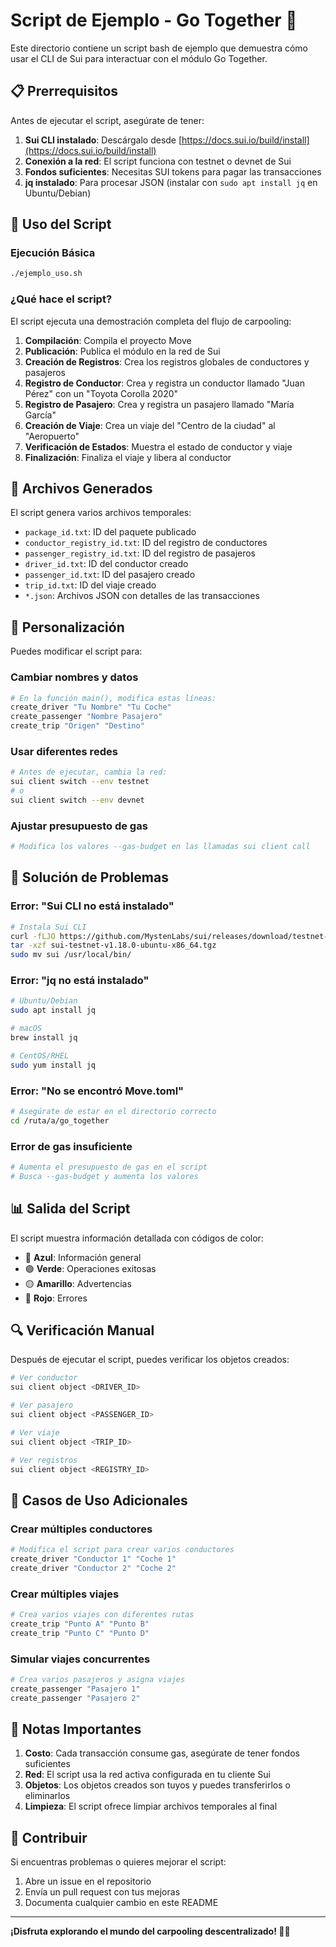 # Script de Ejemplo - Go Together 🚗

Este directorio contiene un script bash de ejemplo que demuestra cómo usar el CLI de Sui para interactuar con el módulo Go Together.

## 📋 Prerrequisitos

Antes de ejecutar el script, asegúrate de tener:

1. **Sui CLI instalado**: Descárgalo desde [https://docs.sui.io/build/install](https://docs.sui.io/build/install)
2. **Conexión a la red**: El script funciona con testnet o devnet de Sui
3. **Fondos suficientes**: Necesitas SUI tokens para pagar las transacciones
4. **jq instalado**: Para procesar JSON (instalar con `sudo apt install jq` en Ubuntu/Debian)

## 🚀 Uso del Script

### Ejecución Básica

```bash
./ejemplo_uso.sh
```

### ¿Qué hace el script?

El script ejecuta una demostración completa del flujo de carpooling:

1. **Compilación**: Compila el proyecto Move
2. **Publicación**: Publica el módulo en la red de Sui
3. **Creación de Registros**: Crea los registros globales de conductores y pasajeros
4. **Registro de Conductor**: Crea y registra un conductor llamado "Juan Pérez" con un "Toyota Corolla 2020"
5. **Registro de Pasajero**: Crea y registra un pasajero llamado "María García"
6. **Creación de Viaje**: Crea un viaje del "Centro de la ciudad" al "Aeropuerto"
7. **Verificación de Estados**: Muestra el estado de conductor y viaje
8. **Finalización**: Finaliza el viaje y libera al conductor

## 📁 Archivos Generados

El script genera varios archivos temporales:

- `package_id.txt`: ID del paquete publicado
- `conductor_registry_id.txt`: ID del registro de conductores
- `passenger_registry_id.txt`: ID del registro de pasajeros
- `driver_id.txt`: ID del conductor creado
- `passenger_id.txt`: ID del pasajero creado
- `trip_id.txt`: ID del viaje creado
- `*.json`: Archivos JSON con detalles de las transacciones

## 🔧 Personalización

Puedes modificar el script para:

### Cambiar nombres y datos
```bash
# En la función main(), modifica estas líneas:
create_driver "Tu Nombre" "Tu Coche"
create_passenger "Nombre Pasajero"
create_trip "Origen" "Destino"
```

### Usar diferentes redes
```bash
# Antes de ejecutar, cambia la red:
sui client switch --env testnet
# o
sui client switch --env devnet
```

### Ajustar presupuesto de gas
```bash
# Modifica los valores --gas-budget en las llamadas sui client call
```

## 🐛 Solución de Problemas

### Error: "Sui CLI no está instalado"
```bash
# Instala Sui CLI
curl -fLJO https://github.com/MystenLabs/sui/releases/download/testnet-v1.18.0/sui-testnet-v1.18.0-ubuntu-x86_64.tgz
tar -xzf sui-testnet-v1.18.0-ubuntu-x86_64.tgz
sudo mv sui /usr/local/bin/
```

### Error: "jq no está instalado"
```bash
# Ubuntu/Debian
sudo apt install jq

# macOS
brew install jq

# CentOS/RHEL
sudo yum install jq
```

### Error: "No se encontró Move.toml"
```bash
# Asegúrate de estar en el directorio correcto
cd /ruta/a/go_together
```

### Error de gas insuficiente
```bash
# Aumenta el presupuesto de gas en el script
# Busca --gas-budget y aumenta los valores
```

## 📊 Salida del Script

El script muestra información detallada con códigos de color:

- 🔵 **Azul**: Información general
- 🟢 **Verde**: Operaciones exitosas
- 🟡 **Amarillo**: Advertencias
- 🔴 **Rojo**: Errores

## 🔍 Verificación Manual

Después de ejecutar el script, puedes verificar los objetos creados:

```bash
# Ver conductor
sui client object <DRIVER_ID>

# Ver pasajero
sui client object <PASSENGER_ID>

# Ver viaje
sui client object <TRIP_ID>

# Ver registros
sui client object <REGISTRY_ID>
```

## 🧪 Casos de Uso Adicionales

### Crear múltiples conductores
```bash
# Modifica el script para crear varios conductores
create_driver "Conductor 1" "Coche 1"
create_driver "Conductor 2" "Coche 2"
```

### Crear múltiples viajes
```bash
# Crea varios viajes con diferentes rutas
create_trip "Punto A" "Punto B"
create_trip "Punto C" "Punto D"
```

### Simular viajes concurrentes
```bash
# Crea varios pasajeros y asigna viajes
create_passenger "Pasajero 1"
create_passenger "Pasajero 2"
```

## 📝 Notas Importantes

1. **Costo**: Cada transacción consume gas, asegúrate de tener fondos suficientes
2. **Red**: El script usa la red activa configurada en tu cliente Sui
3. **Objetos**: Los objetos creados son tuyos y puedes transferirlos o eliminarlos
4. **Limpieza**: El script ofrece limpiar archivos temporales al final

## 🤝 Contribuir

Si encuentras problemas o quieres mejorar el script:

1. Abre un issue en el repositorio
2. Envía un pull request con tus mejoras
3. Documenta cualquier cambio en este README

---

**¡Disfruta explorando el mundo del carpooling descentralizado! 🚗💨**
